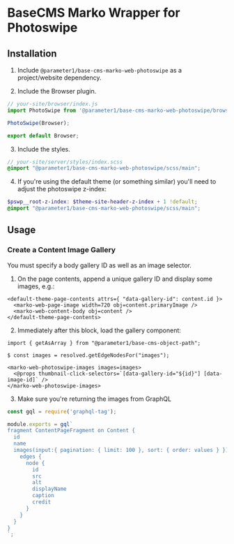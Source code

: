 # BaseCMS Marko Wrapper for Photoswipe

## Installation

1. Include `@parameter1/base-cms-marko-web-photoswipe` as a project/website dependency.

2. Include the Browser plugin.
```js
// your-site/browser/index.js
import PhotoSwipe from '@parameter1/base-cms-marko-web-photoswipe/browser';

PhotoSwipe(Browser);

export default Browser;
```

3. Include the styles.
```scss
// your-site/server/styles/index.scss
@import "@parameter1/base-cms-marko-web-photoswipe/scss/main";
```

4. If you're using the default theme (or something similar) you'll need to adjust the photoswipe z-index:
```scss
$pswp__root-z-index: $theme-site-header-z-index + 1 !default;
@import "@parameter1/base-cms-marko-web-photoswipe/scss/main";
```

## Usage

### Create a Content Image Gallery
You must specify a body gallery ID as well as an image selector.

1. On the page contents, append a unique gallery ID and display some images, e.g.:
```marko
<default-theme-page-contents attrs={ "data-gallery-id": content.id }>
  <marko-web-page-image width=720 obj=content.primaryImage />
  <marko-web-content-body obj=content />
</default-theme-page-contents>
```

2. Immediately after this block, load the gallery component:
```marko
import { getAsArray } from "@parameter1/base-cms-object-path";

$ const images = resolved.getEdgeNodesFor("images");

<marko-web-photoswipe-images images=images>
  <@props thumbnail-click-selectors=`[data-gallery-id="${id}"] [data-image-id]` />
</marko-web-photoswipe-images>
```

3. Make sure you're returning the images from GraphQL
```js
const gql = require('graphql-tag');

module.exports = gql`
fragment ContentPageFragment on Content {
  id
  name
  images(input:{ pagination: { limit: 100 }, sort: { order: values } }) {
    edges {
      node {
        id
        src
        alt
        displayName
        caption
        credit
      }
    }
  }
}
`;

```

